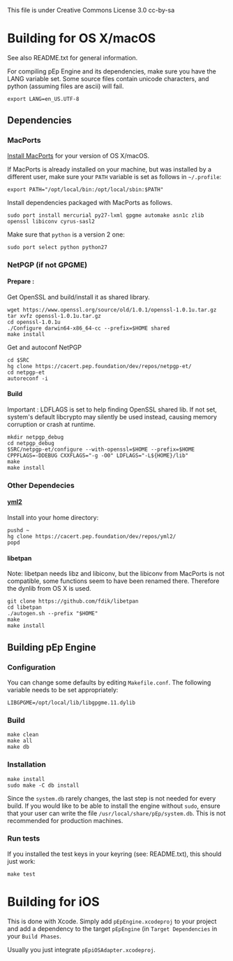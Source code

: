 This file is under Creative Commons License 3.0 cc-by-sa

# Building for OS X/macOS
See also README.txt for general information.

For compiling pEp Engine and its dependencies, make sure you have the LANG variable set. Some source files contain unicode characters, and python (assuming files are ascii) will fail.

```
export LANG=en_US.UTF-8
```

## Dependencies

### MacPorts
[Install MacPorts](https://www.macports.org/install.php) for your version of OS X/macOS.

If MacPorts is already installed on your machine, but was installed by a different user, make sure your `PATH` variable is set as follows in `~/.profile`:

```
export PATH="/opt/local/bin:/opt/local/sbin:$PATH"
```

Install dependencies packaged with MacPorts as follows.

```
sudo port install mercurial py27-lxml gpgme automake asn1c zlib openssl libiconv cyrus-sasl2
```

Make sure that `python` is a version 2 one:

```
sudo port select python python27
```

### NetPGP (if not GPGME)

#### Prepare :

Get OpenSSL and build/install it as shared library.

```
wget https://www.openssl.org/source/old/1.0.1/openssl-1.0.1u.tar.gz
tar xvfz openssl-1.0.1u.tar.gz
cd openssl-1.0.1u
./Configure darwin64-x86_64-cc --prefix=$HOME shared
make install
```

Get and autoconf NetPGP

```
cd $SRC
hg clone https://cacert.pep.foundation/dev/repos/netpgp-et/
cd netpgp-et
autoreconf -i
```

#### Build

Important : LDFLAGS is set to help finding OpenSSL shared lib. If not set,
system's default libcrypto may silently be used instead, causing memory
corruption or crash at runtime.

```
mkdir netpgp_debug
cd netpgp_debug
$SRC/netpgp-et/configure --with-openssl=$HOME --prefix=$HOME CPPFLAGS=-DDEBUG CXXFLAGS="-g -O0" LDFLAGS="-L${HOME}/lib"
make
make install
```

### Other Dependecies

#### [yml2](https://fdik.org/yml/toolchain)
Install into your home directory:

```
pushd ~
hg clone https://cacert.pep.foundation/dev/repos/yml2/
popd
```

#### libetpan

Note: libetpan needs libz and libiconv, but the libiconv from MacPorts is not compatible, some
functions seem to have been renamed there. Therefore the dynlib from OS X is used.

```
git clone https://github.com/fdik/libetpan
cd libetpan
./autogen.sh --prefix "$HOME"
make
make install
```

## Building pEp Engine

### Configuration
You can change some defaults by editing `Makefile.conf`. The following variable needs to be set appropriately:

```
LIBGPGME=/opt/local/lib/libgpgme.11.dylib
```

### Build

```
make clean
make all
make db
```

### Installation

```
make install
sudo make -C db install
```

Since the `system.db` rarely changes, the last step is not needed for every build. If you would like to be able to install the engine without `sudo`, ensure that your user can write the file `/usr/local/share/pEp/system.db`. This is not recommended for production machines.

### Run tests

If you installed the test keys in your keyring (see: README.txt), this should just work:

```
make test
```

# Building for iOS

This is done with Xcode. Simply add `pEpEngine.xcodeproj` to
your project and add a dependency to the target `pEpEngine`
(in `Target Dependencies` in your `Build Phases`.

Usually you just integrate `pEpiOSAdapter.xcodeproj`.
